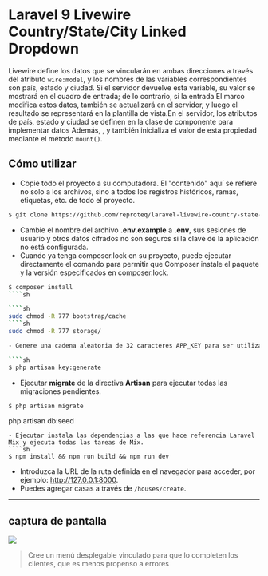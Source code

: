 # Laravel 9 Livewire Country/State/City Linked Dropdown

Livewire define los datos que se vincularán en ambas direcciones a través del atributo `wire:model`, y los nombres de las variables correspondientes son país, estado y ciudad. Si el servidor devuelve esta variable, su valor se mostrará en el cuadro de entrada; de lo contrario, si la entrada El marco modifica estos datos, también se actualizará en el servidor, y luego el resultado se representará en la plantilla de vista.En el servidor, los atributos de país, estado y ciudad se definen en la clase de componente para implementar datos Además, , y también inicializa el valor de esta propiedad mediante el método `mount()`.

## Cómo utilizar
- Copie todo el proyecto a su computadora. El "contenido" aquí se refiere no solo a los archivos, sino a todos los registros históricos, ramas, etiquetas, etc. de todo el proyecto.
````sh
$ git clone https://github.com/reproteq/laravel-livewire-country-state-city-cascading-dropdown.git  [directorio-app]
````
- Cambie el nombre del archivo __.env.example__ a __.env__, sus sesiones de usuario y otros datos cifrados no son seguros si la clave de la aplicación no está configurada.
- Cuando ya tenga composer.lock en su proyecto, puede ejecutar directamente el comando para permitir que Composer instale el paquete y la versión especificados en composer.lock.
````sh
$ composer install
````sh

````sh
sudo chmod -R 777 bootstrap/cache
````sh
sudo chmod -R 777 storage/

- Genere una cadena aleatoria de 32 caracteres APP_KEY para ser utilizada por Laravel y guárdela en .env.

````sh
$ php artisan key:generate
````
- Ejecutar __migrate__ de la directiva __Artisan__ para ejecutar todas las migraciones pendientes.
````sh
$ php artisan migrate
````
php artisan db:seed
````
- Ejecutar instala las dependencias a las que hace referencia Laravel Mix y ejecuta todas las tareas de Mix.
````sh
$ npm install && npm run build && npm run dev
````
- Introduzca la URL de la ruta definida en el navegador para acceder, por ejemplo: http://127.0.0.1:8000.
- Puedes agregar casas a través de `/houses/create`.

----

## captura de pantalla
![](https://i.imgur.com/rBiwhsg.gif)
> Cree un menú desplegable vinculado para que lo completen los clientes, que es menos propenso a errores
